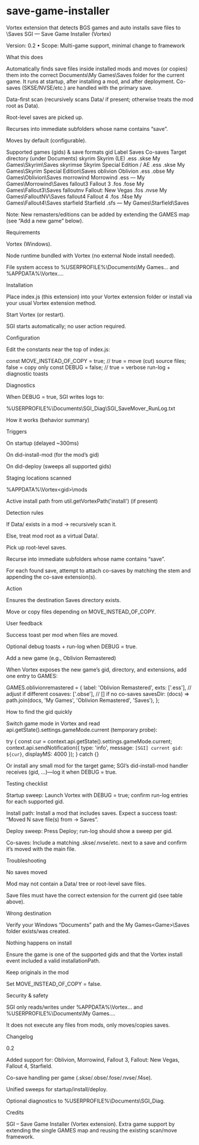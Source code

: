 # save-game-installer
Vortex extension that detects BGS games and auto installs save files to \Saves
SGI — Save Game Installer (Vortex)

Version: 0.2 • Scope: Multi-game support, minimal change to framework

What this does

Automatically finds save files inside installed mods and moves (or copies) them into the correct Documents\My Games<Game>\Saves folder for the current game. It runs at startup, after installing a mod, and after deployment. Co-saves (SKSE/NVSE/etc.) are handled with the primary save.

Data-first scan (recursively scans Data/ if present; otherwise treats the mod root as Data).

Root-level saves are picked up.

Recurses into immediate subfolders whose name contains “save”.

Moves by default (configurable).

Supported games (gids) & save formats
gid	Label	Saves	Co-saves	Target directory (under Documents)
skyrim	Skyrim (LE)	.ess	.skse	My Games\Skyrim\Saves
skyrimse	Skyrim Special Edition / AE	.ess	.skse	My Games\Skyrim Special Edition\Saves
oblivion	Oblivion	.ess	.obse	My Games\Oblivion\Saves
morrowind	Morrowind	.ess	—	My Games\Morrowind\Saves
fallout3	Fallout 3	.fos	.fose	My Games\Fallout3\Saves
falloutnv	Fallout: New Vegas	.fos	.nvse	My Games\FalloutNV\Saves
fallout4	Fallout 4	.fos	.f4se	My Games\Fallout4\Saves
starfield	Starfield	.sfs	—	My Games\Starfield\Saves

Note: New remasters/editions can be added by extending the GAMES map (see “Add a new game” below).

Requirements

Vortex (Windows).

Node runtime bundled with Vortex (no external Node install needed).

File system access to %USERPROFILE%\Documents\My Games\... and %APPDATA%\Vortex\....

Installation

Place index.js (this extension) into your Vortex extension folder or install via your usual Vortex extension method.

Start Vortex (or restart).

SGI starts automatically; no user action required.

Configuration

Edit the constants near the top of index.js:

const MOVE_INSTEAD_OF_COPY = true; // true = move (cut) source files; false = copy only
const DEBUG = false;               // true = verbose run-log + diagnostic toasts

Diagnostics

When DEBUG = true, SGI writes logs to:

%USERPROFILE%\Documents\SGI_Diag\SGI_SaveMover_RunLog.txt

How it works (behavior summary)

Triggers

On startup (delayed ~300ms)

On did-install-mod (for the mod’s gid)

On did-deploy (sweeps all supported gids)

Staging locations scanned

%APPDATA%\Vortex\<gid>\mods

Active install path from util.getVortexPath('install') (if present)

Detection rules

If Data/ exists in a mod → recursively scan it.

Else, treat mod root as a virtual Data/.

Pick up root-level saves.

Recurse into immediate subfolders whose name contains “save”.

For each found save, attempt to attach co-saves by matching the stem and appending the co-save extension(s).

Action

Ensures the destination Saves directory exists.

Move or copy files depending on MOVE_INSTEAD_OF_COPY.

User feedback

Success toast per mod when files are moved.

Optional debug toasts + run-log when DEBUG = true.

Add a new game (e.g., Oblivion Remastered)

When Vortex exposes the new game’s gid, directory, and extensions, add one entry to GAMES:

GAMES.oblivionremastered = {
  label: 'Oblivion Remastered',
  exts: ['.ess'],          // adjust if different
  cosaves: ['.obse'],      // [] if no co-saves
  savesDir: (docs) => path.join(docs, 'My Games', 'Oblivion Remastered', 'Saves'),
};


How to find the gid quickly

Switch game mode in Vortex and read api.getState().settings.gameMode.current (temporary probe):

try {
  const cur = context.api.getState().settings.gameMode.current;
  context.api.sendNotification({ type: 'info', message: `[SGI] current gid: ${cur}`, displayMS: 4000 });
} catch {}


Or install any small mod for the target game; SGI’s did-install-mod handler receives (gid, ...)—log it when DEBUG = true.

Testing checklist

Startup sweep: Launch Vortex with DEBUG = true; confirm run-log entries for each supported gid.

Install path: Install a mod that includes saves. Expect a success toast:
“Moved N save file(s) from <mod> → <Game> Saves”.

Deploy sweep: Press Deploy; run-log should show a sweep per gid.

Co-saves: Include a matching .skse/.nvse/etc. next to a save and confirm it’s moved with the main file.

Troubleshooting

No saves moved

Mod may not contain a Data/ tree or root-level save files.

Save files must have the correct extension for the current gid (see table above).

Wrong destination

Verify your Windows “Documents” path and the My Games\<Game>\Saves folder exists/was created.

Nothing happens on install

Ensure the game is one of the supported gids and that the Vortex install event included a valid installationPath.

Keep originals in the mod

Set MOVE_INSTEAD_OF_COPY = false.

Security & safety

SGI only reads/writes under %APPDATA%\Vortex\... and %USERPROFILE%\Documents\My Games\....

It does not execute any files from mods, only moves/copies saves.

Changelog

0.2

Added support for: Oblivion, Morrowind, Fallout 3, Fallout: New Vegas, Fallout 4, Starfield.

Co-save handling per game (.skse/.obse/.fose/.nvse/.f4se).

Unified sweeps for startup/install/deploy.

Optional diagnostics to %USERPROFILE%\Documents\SGI_Diag.

Credits

SGI – Save Game Installer (Vortex extension).
Extra game support by extending the single GAMES map and reusing the existing scan/move framework.
